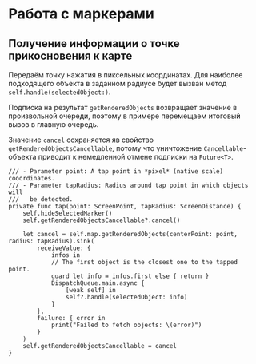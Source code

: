 # Работа с маркерами

## Получение информации о точке прикосновения к карте

Передаём точку нажатия в пиксельных координатах. Для наиболее подходящего объекта в заданном радиусе будет вызван метод `self.handle(selectedObject:)`.

Подписка на результат `getRenderedObjects` возвращает значение
в произвольной очереди, поэтому в примере перемещаем итоговый
вызов в главную очередь.

Значение `cancel` сохраняется яв свойство `getRenderedObjectsCancellable`, потому что уничтожение
`Cancellable`-объекта приводит к немедленной отмене подписки
на `Future<T>`.

```
/// - Parameter point: A tap point in *pixel* (native scale) cooordinates.
/// - Parameter tapRadius: Radius around tap point in which objects will
///   be detected.
private func tap(point: ScreenPoint, tapRadius: ScreenDistance) {
	self.hideSelectedMarker()
	self.getRenderedObjectsCancellable?.cancel()

	let cancel = self.map.getRenderedObjects(centerPoint: point, radius: tapRadius).sink(
		receiveValue: {
			infos in
			// The first object is the closest one to the tapped point.
			guard let info = infos.first else { return }
			DispatchQueue.main.async {
				[weak self] in
				self?.handle(selectedObject: info)
			}
		},
		failure: { error in
			print("Failed to fetch objects: \(error)")
		}
	)
	self.getRenderedObjectsCancellable = cancel
}
```
